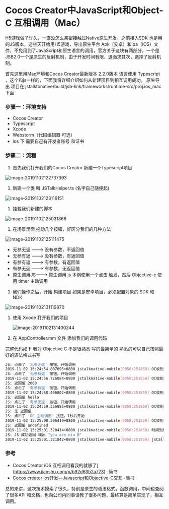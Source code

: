 # Cocos Creator中JavaScript和Object-C 互相调用（Mac）
H5游戏做了许久，一直没怎么亲密接触过Native原生开发，之前接入SDK 也是用的JS版本，这些天开始用H5游戏，导出原生平台 Apk（安卓）和ipa（iOS）文件，不免用到了JavaScript和原生语言的调用，官方关于这块有两部分，一个是JSB2.0一个是原生的反射机制，由于开发时间有限，退而求其次，选择了反射机制。 

首先这里用Mac环境和Cocos Creator最新版本 2.2.0版本 语言使用 Typescript ，这个和js一样的，下面我将详细介绍如何从新建项目到相互调用成功。 原生导出 项目在 jstalktonative/build/jsb-link/frameworks/runtime-src/proj.ios_mac 下面

### 步骤一：环境支持

- Cocos Creator
- Typescript
- Xcode
- Webstorm（代码编辑器 可选）
- ios 下 需要自己有开发者账号 和证书

### 步骤二：流程

1. 首先我们打开我们的Cocos Creator 新建一个Typescript项目

![image-20191102122737393](README/image-20191102122737393.png)

1. 新建一个类 叫 JSTalkHelper.ts (名字自己随便起)

![image-20191102123116151](README/image-20191102123116151.png)

1. 挂载我们新建的脚本

![image-20191102125031866](README/image-20191102125031866.png)

1. 在场景里面 拖动几个按钮，好区分我们的几种方法

![image-20191102125111475](README/image-20191102125111475.png)

- 无参无返  ---> 没有参数，不返回值
- 无参有返  ---> 没有参数，有返回值
- 有参有返  ---> 有参数，有返回值
- 有参无返  ---> 有参数，无返回值
- 原生调用JS---> 原生调用 js 本例使用一个点击 触发，然后 Objective-c 使用 timer 主动调用

1. 我们操作之后，开始 构建项目  如果是安卓项目，必须配置对象的 SDK 和 NDK 

![image-20191102131119870](README/image-20191102131119870.png)

1. 使用 Xcode 打开我们的项目

   ![image-20191102131400244](README/image-20191102131400244.png)

1. 在 AppController.mm 文件 添加我们的调用代码

完整代码如下  我对 Objective C 不是很熟悉 写的最简单的 熟悉的可以自己按照最好的语法格式书写

```bash
JS: 点击了 '无参无返' 按钮，开始调用
2019-11-02 15:24:54.807695+0800 jstalknative-mobile[9058:251859] OC收到：无参数，无返回值
JS: 点击了 '无参有返' 按钮，开始调用
2019-11-02 15:24:56.726084+0800 jstalknative-mobile[9058:251859] OC收到：有参数，有返回值 返回值：2000
JS: 返回值 2000
JS: 点击了 '有参有返' 按钮，开始调用
2019-11-02 15:24:58.406802+0800 jstalknative-mobile[9058:251859] OC收到：有参数，有返回值 cocos10086 和 18 返回值：hello
JS: 返回值 hello
JS: 点击了 '有参无返' 按钮，开始调用
2019-11-02 15:24:59.356885+0800 jstalknative-mobile[9058:251859] OC收到：有参数，无返回值 cocos10086 和 18
JS: 无 返回值
JS: 点击了 'OC 主动调用' 按钮，1秒后开始
2019-11-02 15:25:00.306419+0800 jstalknative-mobile[9058:251859] OC收到： 1 秒后 调用JS
JS: 返回值 undefined
2019-11-02 15:25:01.320414+0800 jstalknative-mobile[9058:251859] 时间到触发
JS: JS 成功返回 输出 "you are niu B"
2019-11-02 15:25:01.321842+0800 jstalknative-mobile[9058:251859] jsCallStr = timerTestJSCallBck("you are niu B");
```

### 参考

- Cocos Creator iOS 互相调用看我的就够了](https://www.jianshu.com/p/b92d63b2a773) -简书
- [Cocos creator ios开发—Javascript和Objective-C交互](https://www.jianshu.com/p/116826d2570c) -简书

总的来讲，这次技术摸索了很久，特别是原生的语法格式，函数调用，中间也查阅了很多API 和文档，也向公司内同事请教了很多问题，最终算是简单实现了，相互调用。